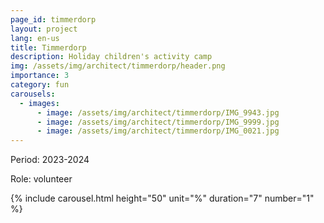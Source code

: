 ```yaml
---
page_id: timmerdorp
layout: project
lang: en-us
title: Timmerdorp
description: Holiday children's activity camp
img: /assets/img/architect/timmerdorp/header.png
importance: 3
category: fun
carousels:
  - images:
      - image: /assets/img/architect/timmerdorp/IMG_9943.jpg
      - image: /assets/img/architect/timmerdorp/IMG_9999.jpg
      - image: /assets/img/architect/timmerdorp/IMG_0021.jpg
---
```


Period: 2023-2024

Role: volunteer

{% include carousel.html height="50" unit="%" duration="7" number="1" %}

<!-- inline slider -->
